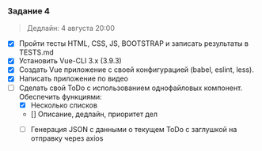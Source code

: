 ### Задание 4
>Дедлайн: 4 августа 20:00

- [x] Пройти тесты HTML, CSS, JS, BOOTSTRAP и записать результаты в TESTS.md
- [x] Установить Vue-CLI 3.x (3.9.3)
- [x] Создать Vue приложение с своей конфигурацией (babel, eslint, less).
- [x] Написать приложение по видео
- [ ] Сделать свой ToDo с использованием однофайловых компонент. Обеспечить функциями: 
	- [x] Несколько списков 
	- [] Описание, дедлайн, приоритет дел 
	- [ ] Генерация JSON с данными о текущем ToDo с заглушкой на отправку через axios 

